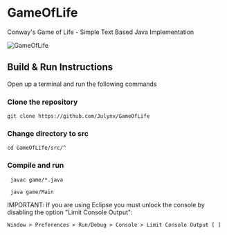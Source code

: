 # GameOfLife
Conway's Game of Life - Simple Text Based Java Implementation

![GameOfLife](https://user-images.githubusercontent.com/64993676/123103242-17598f80-d436-11eb-843d-54c74e9534f8.png)

## Build & Run Instructions

Open up a terminal and run the following commands

### Clone the repository
```
git clone https://github.com/Julynx/GameOfLife
```
### Change directory to src
```
cd GameOfLife/src/^
```
### Compile and run
```
 javac game/*.java
 
 java game/Main
```
IMPORTANT: If you are using Eclipse you must unlock the console by disabling the
option "Limit Console Output":
    
    Window > Preferences > Run/Debug > Console > Limit Console Output [ ]
